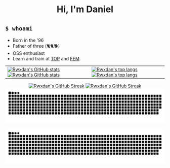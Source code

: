 <h1 align="center">Hi, I'm Daniel</h1>

## `$ whoami`

- Born in the '96
- Father of three (🐈🐈🐕‍)
- OSS enthusiast
- Learn and train at [TOP](https://www.theodinproject.com/) and [FEM](https://frontendmasters.com/).

<div align="center">
  <table>
    <tr>
      <td>
        <a href="https://github.com/rwxdan#gh-dark-mode-only"><img src="https://grs-rwxdan.vercel.app/api?username=rwxdan&show_icons=true&hide=issues,stars&count_private=true&theme=monokai#gh-dark-mode-only" alt="Rwxdan's GitHub stats"></a> <a href="https://github.com/rwxdan#gh-light-mode-only"><img src="https://grs-rwxdan.vercel.app/api?username=rwxdan&show_icons=true&hide=issues,stars&count_private=true#gh-light-mode-only" alt="Rwxdan's GitHub stats"></a>
      </td>
      <td>
        <a href="https://github.com/rwxdan#gh-dark-mode-only"><img src="https://grs-rwxdan.vercel.app/api/top-langs/?username=rwxdan&amp;show_icons=true&amp;theme=monokai&amp;layout=compact#gh-dark-mode-only" alt="Rwxdan's top langs"></a> <a href="https://github.com/rwxdan#gh-light-mode-only"><img src="https://grs-rwxdan.vercel.app/api/top-langs/?username=rwxdan&amp;show_icons=true&amp;layout=compact#gh-light-mode-only" alt="Rwxdan's top langs"></a>
      </td>
    </tr>
  </table>
</div>

<div align="center">
  <a href="https://github.com/rwxdan#gh-light-mode-only"><img src="https://grss-rwxdan.vercel.app?user=rwxdan#gh-light-mode-only" alt="Rwxdan's GitHub Streak" /></a>
  <a href="https://github.com/rwxdan#gh-dark-mode-only"><img src="https://grss-rwxdan.vercel.app?user=rwxdan&theme=monokai#gh-dark-mode-only" alt="Rwxdan's GitHub Streak" /a>
  <img alt="Rwxdan's snake game" src="https://raw.githubusercontent.com/rwxdan/rwxdan/output/github-contribution-grid-snake.svg" />
</div>
  
![Rwxdan's snake game](https://raw.githubusercontent.com/rwxdan/rwxdan/output/github-contribution-grid-snake.svg)

